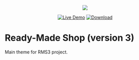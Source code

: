 <p align="center"><img src="https://rms3.templates.com/va/MTS_logo.png"></p>

<p align="center">
    <a href="https://rms3.templates.com"><img src="https://rms3.templates.com/va/LiveDemo.png" alt="Live Demo"></a>
    <a href="https://rms3.templates.com/install"><img src="https://rms3.templates.com/va/Downloads.png" alt="Download"></a>
</p>

# Ready-Made Shop (version 3) #
Main theme for RMS3 project.
